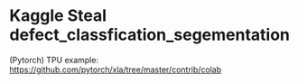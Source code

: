 # Kaggle Steal defect_classfication_segementation 
(Pytorch)
TPU example:
https://github.com/pytorch/xla/tree/master/contrib/colab
